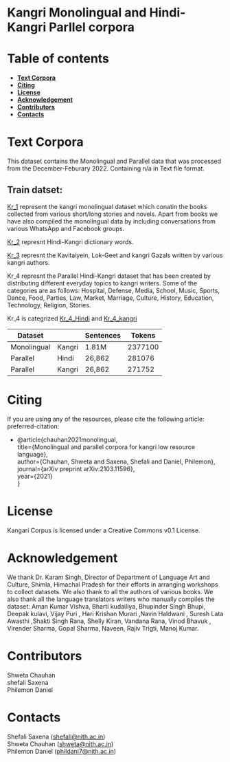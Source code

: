 # __Kangri Monolingual and Hindi-Kangri Parllel corpora__

# __Table of contents__
 - [__Text Corpora__](#--text-corpora--) 
 - [__Citing__](#--citing--) 
 - [__License__](#--license--) 
 - [__Acknowledgement__](#--acknowledgement--)
 - [__Contributors__](#--contributors--) 
 - [__Contacts__](#--contacts--) 

# __Text Corpora__
This dataset contains the Monolingual and Parallel data that was processed from the December-Feburary 2022. Containing n/a in Text file format.
## Train datset:
[Kr_1](https://raw.githubusercontent.com/chauhanshweta/Kangri_corpus/main/train%20dataset/Kr_1.txt?token=GHSAT0AAAAAABR3RKKGYJCC3L6UWXLRDE4WYQ7AG7Q) represent the kangri monolingual dataset which conatin the books collected from various short/long stories and novels. Apart from books we have also compiled the monolingual data by including conversations from various WhatsApp and Facebook groups. 

[Kr_2](https://raw.githubusercontent.com/chauhanshweta/Kangri_corpus/main/train%20dataset/Kr_2.txt?token=GHSAT0AAAAAABR3RKKHLKZINUWI4UL7GT3OYQ7AKTA) represnt Hindi-Kangri dictionary words.

[Kr_3](https://raw.githubusercontent.com/chauhanshweta/Kangri_corpus/main/train%20dataset/Kr_3.txt?token=GHSAT0AAAAAABR3RKKGKDVS7MH7PBRDOURIYQ7AJ7Q) represnt the Kavitaiyein, Lok-Geet and kangri Gazals written by various kangri authors.

Kr_4 represnt the Parallel Hindi-Kangri dataset that has been created by distributing different everyday topics to kangri writers. Some of the categories are as follows: Hospital, Defense, Media, School, Music, Sports, Dance, Food, Parties, Law, Market, Marriage, Culture, History, Education, Technology, Religion, Stories.

Kr_4 is categrized [Kr_4_Hindi](https://raw.githubusercontent.com/chauhanshweta/Kangri_corpus/main/train%20dataset/Kr_4_Hindi.txt?token=GHSAT0AAAAAABR3RKKHNSRBNKKMZ2FRH7KGYQ7AOEA) and [Kr_4_kangri](https://raw.githubusercontent.com/chauhanshweta/Kangri_corpus/main/train%20dataset/Kr_4_kangri.txt?token=GHSAT0AAAAAABR3RKKHDENJJIDHF3YVFHTEYQ7AOFQ)

Dataset |  | Sentences | Tokens  
--------| ----- | ------- | ------ 
Monolingual | Kangri | 1.81M | 2377100 
Parallel | Hindi | 26,862 | 281076 
Parallel | Kangri | 26,862 | 271752 

# __Citing__
If you are using any of the resources, please cite the following article:
preferred-citation:
- @article{chauhan2021monolingual, </br>
   title={Monolingual and parallel corpora for kangri low resource language}, </br>
   author={Chauhan, Shweta and Saxena, Shefali and Daniel, Philemon}, </br>
   journal={arXiv preprint arXiv:2103.11596}, </br>
   year={2021} </br>
 }

# __License__
Kangari Corpus is licensed under a Creative Commons v0.1 License.

# __Acknowledgement__
We thank Dr. Karam Singh, Director of Department of Language Art and Culture, Shimla, Himachal Pradesh for their efforts in arranging workshops to collect datasets. We also thank to all the authors of various books. We also thank all the language translators writers who manually compiles the dataset: Aman Kumar Vishva, Bharti kudailiya, Bhupinder Singh Bhupi, Deepak kulavi, Vijay Puri , Hari Krishan Murari ,Navin Haldwani , Suresh Lata Awasthi ,Shakti Singh Rana, Shelly Kiran, Vandana Rana, Vinod Bhavuk , Virender Sharma, Gopal Sharma, Naveen, Rajiv Trigti, Manoj Kumar.

# __Contributors__
Shweta Chauhan </br>
shefali Saxena </br>
Philemon Daniel </br>

# __Contacts__
Shefali Saxena (shefali@nith.ac.in) </br>
Shweta Chauhan (shweta@nith.ac.in) </br>
Philemon Daniel (phildani7@nith.ac.in) </br>
